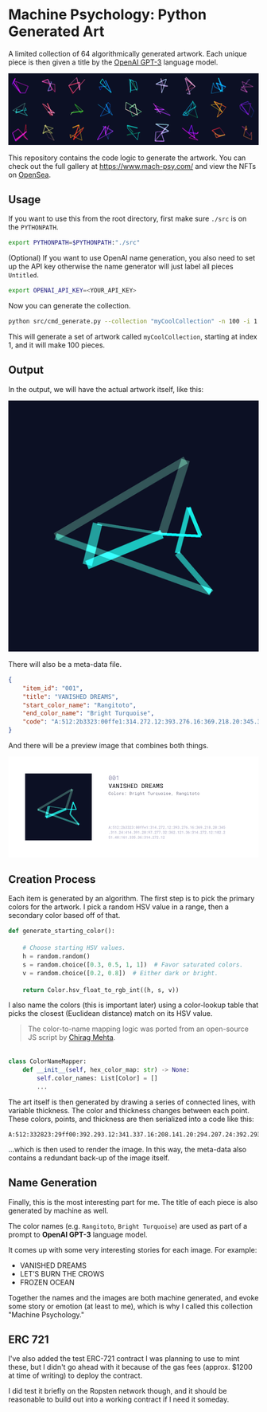 # Machine Psychology: Python Generated Art

A limited collection of 64 algorithmically generated artwork. Each unique piece is then given a title by the [OpenAI GPT-3](https://openai.com/) language model.

![header_art](images/mp_banner.png)

This repository contains the code logic to generate the artwork. You can check out the full gallery at https://www.mach-psy.com/ and view the NFTs on [OpenSea](https://opensea.io/collection/mach-psy).

## Usage

If you want to use this from the root directory, first make sure `./src` is on the `PYTHONPATH`.

```bash
export PYTHONPATH=$PYTHONPATH:"./src"  
```

(Optional) If you want to use OpenAI name generation, you also need to set up the API key otherwise the name generator will just label all pieces `Untitled`.

```bash
export OPENAI_API_KEY=<YOUR_API_KEY>
```

Now you can generate the collection.

```bash
python src/cmd_generate.py --collection "myCoolCollection" -n 100 -i 1
```

This will generate a set of artwork called `myCoolCollection`, starting at index 1, and it will make 100 pieces.

## Output

In the output, we will have the actual artwork itself, like this:

![art](images/alpha_001.png)

There will also be a meta-data file.

```json
{
    "item_id": "001",
    "title": "VANISHED DREAMS",
    "start_color_name": "Rangitoto",
    "end_color_name": "Bright Turquoise",
    "code": "A:512:2b3323:00ffe1:314.272.12:393.276.16:369.218.20:345.311.24:414.391.28:97.277.32:362.121.36:314.272.12:182.251.40:161.335.36:314.272.12"
}
```

And there will be a preview image that combines both things.

![preview_art](images/alpha_001_preview.png)

## Creation Process

Each item is generated by an algorithm. The first step is to pick the primary colors for the artwork. 
I pick a random HSV value in a range, then a secondary color based off of that.

```python
def generate_starting_color():

    # Choose starting HSV values.
    h = random.random()
    s = random.choice([0.3, 0.5, 1, 1])  # Favor saturated colors.
    v = random.choice([0.2, 0.8])  # Either dark or bright.

    return Color.hsv_float_to_rgb_int((h, s, v))
```

I also name the colors (this is important later) using a color-lookup table that picks the closest (Euclidean distance) match on its HSV value. 

> The color-to-name mapping logic was ported from an open-source JS script by [Chirag Mehta](https://chir.ag/projects/name-that-color/#6195ED).

```python

class ColorNameMapper:
    def __init__(self, hex_color_map: str) -> None:
        self.color_names: List[Color] = []
        ...
```

The art itself is then generated by drawing a series of connected lines, with variable thickness. The color and thickness changes between each point. These colors, points, and thickness are then serialized into a code like this:

```
A:512:332823:29ff00:392.293.12:341.337.16:208.141.20:294.207.24:392.293.12:196.286.28:119.371.32:139.350.36:137.330.40:392.293.12
```

...which is then used to render the image. In this way, the meta-data also contains a redundant back-up of the image itself.

## Name Generation

Finally, this is the most interesting part for me. The title of each piece is also generated by machine as well.

The color names (e.g. `Rangitoto`, `Bright Turquoise`) are used as part of a prompt to **OpenAI GPT-3** language model.

It comes up with some very interesting stories for each image. For example:

* VANISHED DREAMS
* LET’S BURN THE CROWS
* FROZEN OCEAN

Together the names and the images are both machine generated, and evoke some story or emotion (at least to me), which is why I called this collection "Machine Psychology."

## ERC 721

I've also added the test ERC-721 contract I was planning to use to mint these, but I didn't go ahead 
with it because of the gas fees (approx. $1200 at time of writing) to deploy the contract.

I did test it briefly on the Ropsten network though, and it should be reasonable to build out into
a working contract if I need it someday.